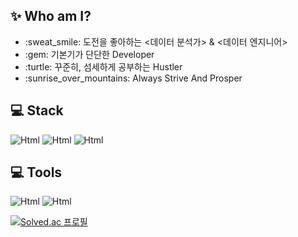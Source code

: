 ## ✨ Who am I?

<ul>
  <li>:sweat_smile: 도전을 좋아하는 <데이터 분석가> & <데이터 엔지니어></li>
  <li>:gem: 기본기가 단단한 Developer </li>
  <li>:turtle: 꾸준히, 섬세하게 공부하는 Hustler </li>
  <li>:sunrise_over_mountains: Always Strive And Prosper </li>
</ul>


## 💻 Stack
<img alt="Html" img src="https://img.shields.io/badge/Python-3776AB.svg?style=flat&logo=Python&logoColor=white"/>  <img alt="Html" img src="https://img.shields.io/badge/Apache%20Hive-FDEE21.svg?style=flat&logo=Apache-Hive&logoColor=black"/>  <img alt="Html" img src="https://img.shields.io/badge/Apache%20Airflow-017CEE.svg?style=flat&logo=Apache-Airflow&logoColor=white"/>

## 💻 Tools
<img alt="Html" img src="https://img.shields.io/badge/Visual%20Studio%20Code-007ACC.svg?style=flat&logo=Visual-Studio-Code&logoColor=white"/>  <img alt="Html" img src="https://img.shields.io/badge/Android%20Studio-3DDC84.svg?style=flat&logo=Android-Studio&logoColor=white"/>

[![Solved.ac
프로필](http://mazassumnida.wtf/api/v2/generate_badge?boj=wnhong96)](https://solved.ac/wnhong96)

